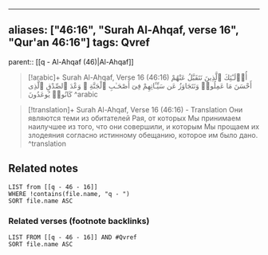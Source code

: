 
---
aliases: ["46:16", "Surah Al-Ahqaf, verse 16", "Qur'an 46:16"]
tags: Qvref
---

parent:: [[q - Al-Ahqaf (46)|Al-Ahqaf]]

> [!arabic]+ Surah Al-Ahqaf, Verse 16 (46:16)
> <span class="quran-arabic">أُو۟لَـٰٓئِكَ ٱلَّذِينَ نَتَقَبَّلُ عَنْهُمْ أَحْسَنَ مَا عَمِلُوا۟ وَنَتَجَاوَزُ عَن سَيِّـَٔاتِهِمْ فِىٓ أَصْحَـٰبِ ٱلْجَنَّةِ ۖ وَعْدَ ٱلصِّدْقِ ٱلَّذِى كَانُوا۟ يُوعَدُونَ</span>
^arabic

> [!translation]+ Surah Al-Ahqaf, Verse 16 (46:16) - Translation
> Они являются теми из обитателей Рая, от которых Мы принимаем наилучшее из того, что они совершили, и которым Мы прощаем их злодеяния согласно истинному обещанию, которое им было дано.
^translation



## Related notes
```dataview
LIST from [[q - 46 - 16]]
WHERE !contains(file.name, "q - ")
SORT file.name ASC
```

### Related verses (footnote backlinks)
```dataview
LIST FROM [[q - 46 - 16]] AND #Qvref
SORT file.name ASC
```

